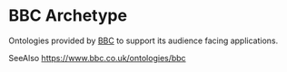 # BBC Archetype

Ontologies provided by [BBC](https://www.bbc.co.uk) to support its audience facing applications.

SeeAlso https://www.bbc.co.uk/ontologies/bbc
